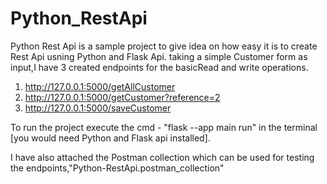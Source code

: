 # Python_RestApi
Python Rest Api is a sample project to give idea on how easy it is to create Rest Api usning Python and Flask Api.
taking a simple Customer form as input,I have 3 created endpoints for the basicRead and write operations.

1. http://127.0.0.1:5000/getAllCustomer
2. http://127.0.0.1:5000/getCustomer?reference=2
3. http://127.0.0.1:5000/saveCustomer 

To run the project execute the cmd -  "flask --app main run" in the terminal [you would need Python and Flask api installed].

I have also attached the Postman collection which can be used for testing the endpoints,"Python-RestApi.postman_collection"  
